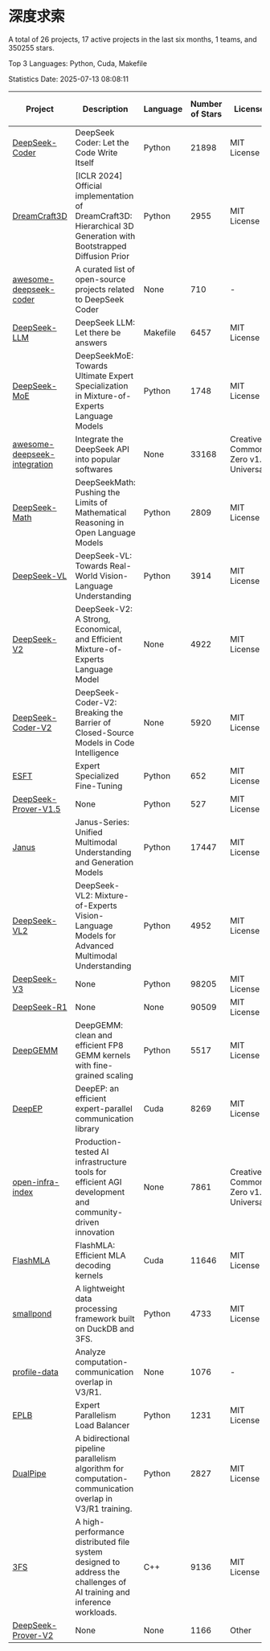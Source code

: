 # 深度求索

A total of 26 projects, 17 active projects in the last six months, 1 teams, and 350255 stars.

Top 3 Languages: Python, Cuda, Makefile

Statistics Date: 2025-07-13 08:08:11

| Project | Description | Language | Number of Stars | License | Creation Date | Last Updated Date | Last Pushed Date |
| --- | --- | --- | --- | --- | --- | --- | --- |
| [DeepSeek-Coder](https://github.com/deepseek-ai/DeepSeek-Coder) | DeepSeek Coder: Let the Code Write Itself | Python | 21898 | MIT License | 2023-10-20 | 2025-07-13 | 2024-05-21 |
| [DreamCraft3D](https://github.com/deepseek-ai/DreamCraft3D) | [ICLR 2024] Official implementation of DreamCraft3D: Hierarchical 3D Generation with Bootstrapped Diffusion Prior | Python | 2955 | MIT License | 2023-10-23 | 2025-07-13 | 2025-04-22 |
| [awesome-deepseek-coder](https://github.com/deepseek-ai/awesome-deepseek-coder) | A curated list of open-source projects related to DeepSeek Coder | None | 710 | - | 2023-11-06 | 2025-07-10 | 2024-04-03 |
| [DeepSeek-LLM](https://github.com/deepseek-ai/DeepSeek-LLM) | DeepSeek LLM: Let there be answers | Makefile | 6457 | MIT License | 2023-11-29 | 2025-07-13 | 2024-02-04 |
| [DeepSeek-MoE](https://github.com/deepseek-ai/DeepSeek-MoE) | DeepSeekMoE: Towards Ultimate Expert Specialization in Mixture-of-Experts Language Models | Python | 1748 | MIT License | 2024-01-02 | 2025-07-11 | 2024-01-16 |
| [awesome-deepseek-integration](https://github.com/deepseek-ai/awesome-deepseek-integration) | Integrate the DeepSeek API into popular softwares | None | 33168 | Creative Commons Zero v1.0 Universal | 2024-01-11 | 2025-07-13 | 2025-05-13 |
| [DeepSeek-Math](https://github.com/deepseek-ai/DeepSeek-Math) | DeepSeekMath: Pushing the Limits of Mathematical Reasoning in Open Language Models | Python | 2809 | MIT License | 2024-02-05 | 2025-07-13 | 2024-04-15 |
| [DeepSeek-VL](https://github.com/deepseek-ai/DeepSeek-VL) | DeepSeek-VL: Towards Real-World Vision-Language Understanding | Python | 3914 | MIT License | 2024-03-07 | 2025-07-12 | 2024-04-24 |
| [DeepSeek-V2](https://github.com/deepseek-ai/DeepSeek-V2) | DeepSeek-V2: A Strong, Economical, and Efficient Mixture-of-Experts Language Model | None | 4922 | MIT License | 2024-04-22 | 2025-07-12 | 2024-09-25 |
| [DeepSeek-Coder-V2](https://github.com/deepseek-ai/DeepSeek-Coder-V2) | DeepSeek-Coder-V2: Breaking the Barrier of Closed-Source Models in Code Intelligence | None | 5920 | MIT License | 2024-06-14 | 2025-07-13 | 2024-09-24 |
| [ESFT](https://github.com/deepseek-ai/ESFT) | Expert Specialized Fine-Tuning | Python | 652 | MIT License | 2024-07-04 | 2025-07-09 | 2025-05-22 |
| [DeepSeek-Prover-V1.5](https://github.com/deepseek-ai/DeepSeek-Prover-V1.5) | None | Python | 527 | MIT License | 2024-08-15 | 2025-07-10 | 2024-08-16 |
| [Janus](https://github.com/deepseek-ai/Janus) | Janus-Series: Unified Multimodal Understanding and Generation Models | Python | 17447 | MIT License | 2024-10-18 | 2025-07-13 | 2025-02-01 |
| [DeepSeek-VL2](https://github.com/deepseek-ai/DeepSeek-VL2) | DeepSeek-VL2: Mixture-of-Experts Vision-Language Models for Advanced Multimodal Understanding | Python | 4952 | MIT License | 2024-12-13 | 2025-07-13 | 2025-02-26 |
| [DeepSeek-V3](https://github.com/deepseek-ai/DeepSeek-V3) | None | Python | 98205 | MIT License | 2024-12-26 | 2025-07-13 | 2025-06-27 |
| [DeepSeek-R1](https://github.com/deepseek-ai/DeepSeek-R1) | None | None | 90509 | MIT License | 2025-01-20 | 2025-07-13 | 2025-06-27 |
| [DeepGEMM](https://github.com/deepseek-ai/DeepGEMM) | DeepGEMM: clean and efficient FP8 GEMM kernels with fine-grained scaling | Python | 5517 | MIT License | 2025-02-13 | 2025-07-13 | 2025-07-02 |
| [DeepEP](https://github.com/deepseek-ai/DeepEP) | DeepEP: an efficient expert-parallel communication library | Cuda | 8269 | MIT License | 2025-02-17 | 2025-07-12 | 2025-07-11 |
| [open-infra-index](https://github.com/deepseek-ai/open-infra-index) | Production-tested AI infrastructure tools for efficient AGI development and community-driven innovation | None | 7861 | Creative Commons Zero v1.0 Universal | 2025-02-21 | 2025-07-13 | 2025-05-15 |
| [FlashMLA](https://github.com/deepseek-ai/FlashMLA) | FlashMLA: Efficient MLA decoding kernels | Cuda | 11646 | MIT License | 2025-02-21 | 2025-07-13 | 2025-04-29 |
| [smallpond](https://github.com/deepseek-ai/smallpond) | A lightweight data processing framework built on DuckDB and 3FS. | Python | 4733 | MIT License | 2025-02-24 | 2025-07-13 | 2025-03-05 |
| [profile-data](https://github.com/deepseek-ai/profile-data) | Analyze computation-communication overlap in V3/R1. | None | 1076 | - | 2025-02-26 | 2025-07-10 | 2025-03-21 |
| [EPLB](https://github.com/deepseek-ai/EPLB) | Expert Parallelism Load Balancer | Python | 1231 | MIT License | 2025-02-26 | 2025-07-12 | 2025-03-24 |
| [DualPipe](https://github.com/deepseek-ai/DualPipe) | A bidirectional pipeline parallelism algorithm for computation-communication overlap in V3/R1 training. | Python | 2827 | MIT License | 2025-02-26 | 2025-07-10 | 2025-03-10 |
| [3FS](https://github.com/deepseek-ai/3FS) |  A high-performance distributed file system designed to address the challenges of AI training and inference workloads.  | C++ | 9136 | MIT License | 2025-02-27 | 2025-07-13 | 2025-06-17 |
| [DeepSeek-Prover-V2](https://github.com/deepseek-ai/DeepSeek-Prover-V2) | None | None | 1166 | Other | 2025-04-30 | 2025-07-10 | 2025-04-30 |
